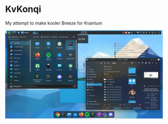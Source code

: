 # KvKonqi
My attempt to make kooler Breeze for Kvantum



![1](https://raw.githubusercontent.com/Niru2169/KvKonqi/main/Screenshots/1.png)
<!--![2](https://raw.githubusercontent.com/Niru2169/KvKonqi/main/Screenshots/1.webm)-->
